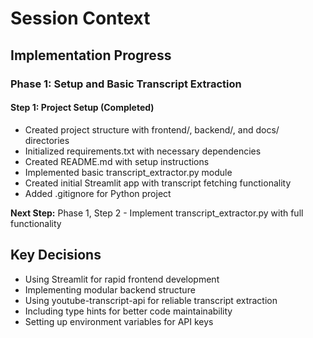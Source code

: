 # Session Context

## Implementation Progress

### Phase 1: Setup and Basic Transcript Extraction

#### Step 1: Project Setup (Completed)
- Created project structure with frontend/, backend/, and docs/ directories
- Initialized requirements.txt with necessary dependencies
- Created README.md with setup instructions
- Implemented basic transcript_extractor.py module
- Created initial Streamlit app with transcript fetching functionality
- Added .gitignore for Python project

**Next Step:** Phase 1, Step 2 - Implement transcript_extractor.py with full functionality

## Key Decisions
- Using Streamlit for rapid frontend development
- Implementing modular backend structure
- Using youtube-transcript-api for reliable transcript extraction
- Including type hints for better code maintainability
- Setting up environment variables for API keys 